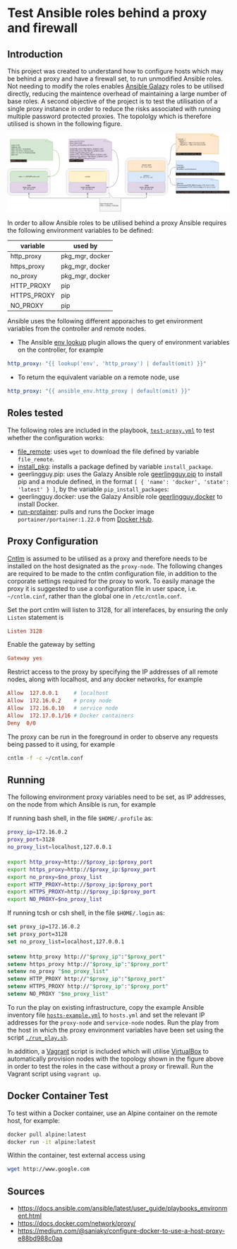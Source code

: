 # Test Ansible roles behind a proxy and firewall

## Introduction

This project was created to understand how to configure hosts which may be behind a proxy and have a firewall set, to run unmodified Ansible roles. Not needing to modify the roles enables [Ansible Galazy](https://galaxy.ansible.com/) roles to be utilised directly, reducing the maintence overhead of maintaining a large number of base roles. A second objective of the project is to test the utilisation of a single proxy instance in order to reduce the risks associated with running multiple password protected proxies. The topololgy which is therefore utilised is shown in the following figure.

![Topology](docs/ProxyConfiguration.png)

In order to allow Ansible roles to be utilised behind a proxy Ansible requires the following environment variables to be defined:

| variable    | used by         |
| ----------- | --------------- |
| http_proxy  | pkg_mgr, docker |
| https_proxy | pkg_mgr, docker |
| no_proxy    | pkg_mgr, docker |
| HTTP_PROXY  | pip             |
| HTTPS_PROXY | pip             |
| NO_PROXY    | pip             |

Ansible uses the following different apporaches to get environment variables from the controller and remote nodes.

* The Ansible [env lookup](https://docs.ansible.com/ansible/latest/plugins/lookup/env.html) plugin allows the query of environment variables on the controller, for example

```yaml
http_proxy: "{{ lookup('env', 'http_proxy') | default(omit) }}"
```

* To return the equivalent variable on a remote node, use

```yaml
http_proxy: "{{ ansible_env.http_proxy | default(omit) }}"
```

## Roles tested

The following roles are included in the playbook, [`test-proxy.yml`](test-proxy.yml) to test whether the configuration works:

* [file_remote](ansible/roles/get-file): uses `wget` to download the file defined by variable `file_remote`.
* [install_pkg](ansible/roles/install_pkg): installs a package defined by variable `install_package`.
* geerlingguy.pip: uses the Galazy  Ansible role [geerlingguy.pip](https://github.com/geerlingguy/ansible-role-pip.git) to install pip and a module defined, in the format `[ { 'name': 'docker', 'state': 'latest' } ]`, by the variable `pip_install_packages`:
* geerlingguy.docker: use the Galazy Ansible role [geerlingguy.docker](https://github.com/geerlingguy/ansible-role-docker.git) to install Docker.
* [run-protainer](ansible/roles/run-portainer): pulls and runs the Docker image `portainer/portainer:1.22.0` from [Docker Hub](https://hub.docker.com/).

## Proxy Configuration

[Cntlm](http://cntlm.sourceforge.net/) is assumed to be utilised as a proxy and therefore needs to be installed on the host designated as the `proxy-node`. The following changes are required to be made to the cntlm configuration file, in addition to the corporate settings required for the proxy to work. To easily manage the proxy it is suggested to use a configuration file in user space, i.e. `~/cntlm.cinf`, rather than the global one in `/etc/cntlm.conf`.

Set the port cntlm will listen to 3128, for all interefaces, by ensuring the only `Listen` statement is 

```conf
Listen 3128
```

Enable the gateway by setting

```conf
Gateway yes
```

Restrict access to the proxy by specifying the IP addresses of all remote nodes, along with localhost, and any docker networks, for example

```conf
Allow  127.0.0.1     # localhost
Allow  172.16.0.2    # proxy node
Allow  172.16.0.10   # service node
Allow  172.17.0.1/16 # Docker containers
Deny  0/0
```

The proxy can be run in the foreground in order to observe any requests being passed to it using, for example

```sh
cntlm -f -c ~/cntlm.conf
```

## Running

The following environment proxy variables need to be set, as IP addresses, on the node from which Ansible is run, for example

If running bash shell, in the file `$HOME/.profile` as:

```bash
proxy_ip=172.16.0.2
proxy_port=3128
no_proxy_list=localhost,127.0.0.1

export http_proxy=http://$proxy_ip:$proxy_port
export https_proxy=http://$proxy_ip:$proxy_port
export no_proxy=$no_proxy_list
export HTTP_PROXY=http://$proxy_ip:$proxy_port
export HTTPS_PROXY=http://$proxy_ip:$proxy_port
export NO_PROXY=$no_proxy_list
```

If running tcsh or csh shell, in the file `$HOME/.login` as:

```csh
set proxy_ip=172.16.0.2
set proxy_port=3128
set no_proxy_list=localhost,127.0.0.1

setenv http_proxy http://"$proxy_ip":"$proxy_port"
setenv https_proxy http://"$proxy_ip":"$proxy_port"
setenv no_proxy "$no_proxy_list"
setenv HTTP_PROXY http://"$proxy_ip":"$proxy_port"
setenv HTTPS_PROXY http://"$proxy_ip":"$proxy_port"
setenv NO_PROXY "$no_proxy_list"
```

To run the play on existing infrastructure, copy the example Ansible inventory file [`hosts-example.yml`](hosts-example.yml) to `hosts.yml` and set the relevant IP addresses for the `proxy-node` and `service-node` nodes. Run the play from the host in which the proxy environment variables have been set using the script [`./run_play.sh`](run_play.sh).

In addition, a [Vagrant](https://www.vagrantup.com/) script is included which will utilise [VirtualBox](https://www.virtualbox.org/) to automatically provision nodes with the topology shown in the figure above in order to test the roles in the case without a proxy or firewall. Run the Vagrant script using `vagrant up`.

## Docker Container Test

To test within a Docker container, use an Alpine container on the remote host, for example:

```sh
docker pull alpine:latest
docker run -it alpine:latest
```

Within the container, test external access using

```sh
wget http://www.google.com
```

## Sources

* https://docs.ansible.com/ansible/latest/user_guide/playbooks_environment.html
* https://docs.docker.com/network/proxy/
* https://medium.com/@saniaky/configure-docker-to-use-a-host-proxy-e88bd988c0aa

